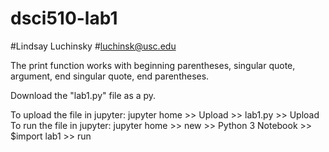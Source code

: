 # dsci510-lab1

#Lindsay Luchinsky
#luchinsk@usc.edu

The print function works with beginning parentheses, singular quote, argument, end singular quote, end parentheses.

Download the "lab1.py" file as a py. 

To upload the file in jupyter: jupyter home >> Upload >> lab1.py >> Upload
To run the file in jupyter: jupyter home >> new >> Python 3 Notebook >> $import lab1 >> run

